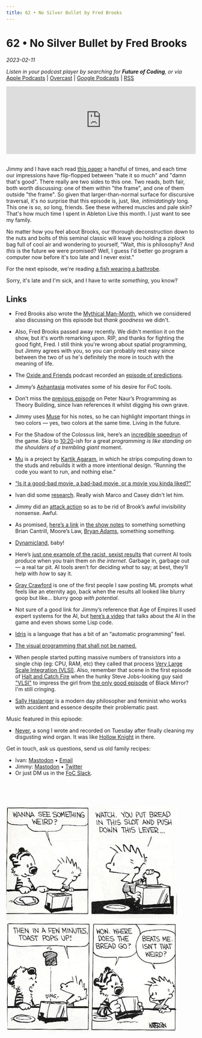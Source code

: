 ```yaml
---
title: 62 • No Silver Bullet by Fred Brooks
---
```


# 62 • No Silver Bullet by Fred Brooks

_2023-02-11_

_Listen in your podcast player by searching for **Future of Coding**, or via_ [Apple Podcasts](https://podcasts.apple.com/podcast/future-of-coding/id1265527976) \| [Overcast](https://overcast.fm/itunes1265527976) \| [Google Podcasts](https://podcasts.google.com/?feed=aHR0cHM6Ly93d3cub21ueWNvbnRlbnQuY29tL2QvcGxheWxpc3QvYzQxNTdlNjAtYzdmOC00NzBkLWIxM2YtYTdiMzAwNDBkZjczLzU2NGY0OTNmLWFmMzItNGM0OC04NjJmLWE3YjMwMGU0ZGY0OS9hYzMxNzg1Mi04ODA3LTQ0YjgtOGVmZi1hN2IzMDBlNGRmNTIvcG9kY2FzdC5yc3M) \| [RSS](https://omny.fm/shows/future-of-coding/playlists/podcast.rss)

<iframe src="https://omny.fm/shows/future-of-coding/no-silver-bullet-by-fred-brooks/embed" width="100%" height="180" frameborder="0" style="margin-bottom: 1em"></iframe>

Jimmy and I have each read [this paper](https://en.wikipedia.org/wiki/No_Silver_Bullet) a handful of times, and each time our impressions have flip-flopped between "hate it so much" and "damn that's good". There really are two sides to this one. Two reads, both fair, both worth discussing: one of them within "the frame", and one of them outside "the frame". So given that larger-than-normal surface for discursive traversal, it's no surprise that this episode is, just, like, _intimidatingly_ long. This one is _so, so_ long, friends. See these withered muscles and pale skin? That's how much time I spent in Ableton Live this month. I just want to see my family.

No matter how you feel about Brooks, our thorough deconstruction down to the nuts and bolts of this seminal classic will leave you holding a ziplock bag full of cool air and wondering to yourself, "Wait, *this* is philosophy? And *this* is the future we were promised? Well, I guess I'd better go program a computer now before it's too late and I never exist."

For the next episode, we're reading [a fish wearing a bathrobe](https://moss.cs.iit.edu/cs100/papers/out-of-the-tar-pit.pdf).

Sorry, it's late and I'm sick, and I have to write *something*, you know?

## Links
* Fred Brooks also wrote the [Mythical Man-Month](https://en.wikipedia.org/wiki/The_Mythical_Man-Month), which we considered also discussing on this episode but *thank goodness* we didn't.

* Also, Fred Brooks passed away recently. We didn't mention it on the show, but it's worth remarking upon. RIP, and thanks for fighting the good fight, Fred. I still think you're wrong about spatial programming, but Jimmy agrees with you, so you can probably rest easy since between the two of us he's definitely the more in touch with the meaning of life.

* The [Oxide and Friends](https://oxide.computer/podcasts/oxide-and-friends) podcast recorded an [episode of predictions](https://oxide.computer/podcasts/oxide-and-friends/1166714).

* Jimmy’s [Aphantasia](https://en.wikipedia.org/wiki/Aphantasia) motivates some of his desire for FoC tools.

* Don’t miss the [previous episode](/episodes/061) on Peter Naur’s Programming as Theory Building, since Ivan references it whilst digging his own grave.

* Jimmy uses [Muse](https://museapp.com) for his notes, so he can highlight important things in two colors — yes, two colors at the same time. Living in the future.

* For the Shadow of the Colossus link, here’s an [incredible speedrun](https://www.youtube.com/watch?app=desktop&v=2aLZH4ti-Hc) of the game. Skip to [10:20](https://www.youtube.com/watch?v=2aLZH4ti-Hc&t=620s)-ish for a great *programming is like standing on the shoulders of a trembling giant* moment.

* [Mu](https://github.com/akkartik/mu) is a project by [Kartik Agaram](http://akkartik.name), in which he strips computing down to the studs and rebuilds it with a more intentional design. “Running the code you want to run, and nothing else.”

* [“Is it a good-bad movie, a bad-bad movie, or a movie you kinda liked?”](https://en.wikipedia.org/wiki/The_Flop_House)

* Ivan did some [research](https://plato.stanford.edu/entries/essential-accidental/). Really wish Marco and Casey didn't let him.

* Jimmy did an [attack action](https://en.wikipedia.org/wiki/Pathfinder_Roleplaying_Game) so as to be rid of Brook’s awful invisibility nonsense. Awful.

* As promised, [here’s a link](https://www.youtube.com/watch?v=TM9h89Vo_Qo) in [the show notes](/episodes/062) to something something Brian Cantrill, Moore’s Law, [Bryan Adams](https://youtu.be/U8JUueSakiA?t=128), something something.

* [Dynamicland](https://dynamicland.org), baby!

* Here’s [just one example of the racist, sexist results](https://twitter.com/spiantado/status/1599462375887114240) that current AI tools produce when you train them on _the internet_. Garbage in, garbage out — a real tar pit. AI tools aren’t for deciding *what* to say; at best, they’ll help with *how* to say it.

* [Gray Crawford](https://www.graycrawford.com) is one of the first people I saw posting ML prompts what feels like an eternity ago, back when the results all looked like blurry goop but like… blurry goop *with potential*.

* Not sure of a good link for Jimmy’s reference that Age of Empires II used expert systems for the AI, but [here’s a video](https://www.youtube.com/watch?v=-S1CkfzEHSU) that talks about the AI in the game and even shows some Lisp code.

* [Idris](https://www.idris-lang.org) is a language that has a bit of an “automatic programming” feel.

* [The visual programming that shall not be named.](https://ivanish.ca/hest-podcast/)

* When people started putting massive numbers of transistors into a single chip (eg: CPU, RAM, etc) they called that process [Very Large Scale Integration (VLSI)](https://en.wikipedia.org/wiki/Very_Large_Scale_Integration). Also, remember that scene in the first episode of [Halt and Catch Fire](https://en.wikipedia.org/wiki/Halt_and_Catch_Fire_(TV_series)) when the hunky Steve Jobs-looking guy said ["VLSI"](https://youtu.be/A1390o5FgHU?t=21) to impress the girl from [the only good episode](https://www.polygon.com/2016/10/28/13452942/black-mirror-season-3-san-junipero-ending) of Black Mirror? I'm still cringing.

* [Sally Haslanger](https://en.wikipedia.org/wiki/Sally_Haslanger) is a modern day philosopher and feminist who works with accident and essence despite their problematic past.

Music featured in this episode:
* [Never](https://ivanish.ca/never), a song I wrote and recorded on Tuesday after finally cleaning my disgusting wind organ. It was like [Hollow Knight](https://i.ytimg.com/vi/ox6D7yUszcc/maxresdefault.jpg) in there.

Get in touch, ask us questions, send us old family recipes:
* Ivan: [Mastodon](https://mastodon.social/@spiralganglion) • [Email](mailto:ivanreese@gmail.com?subject=Question%20from%20an%20FoC%20Listener)
* Jimmy: [Mastodon](https://hachyderm.io/@jimmyhmiller) • [Twitter](https://twitter.com/jimmyhmiller)
* Or just DM us in the [FoC Slack](https://futureofcoding.org/community).

<br>
<br>
<br>

![A Calvin and Hobbes comic strip where they put bread in a toaster and wonder where it goes.](/episodes/062/calvin-and-hobbes-bread.jpg)
